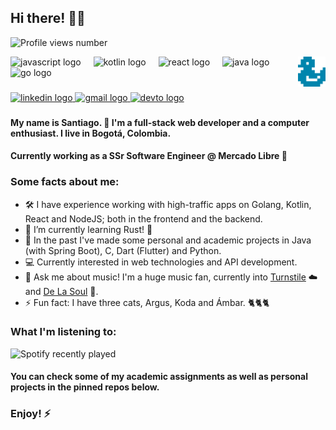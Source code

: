 <h2 align="left">Hi there! 👋🏾</h2>

![Profile views number](https://komarev.com/ghpvc/?username=mondracode&color=orange)
<div>
  <img align="right" height="48" src="https://raw.githubusercontent.com/mondracode/mondracode/main/images/logo.png"  />
  <div align="left">
    <img src="https://cdn.jsdelivr.net/gh/devicons/devicon/icons/javascript/javascript-original.svg" height="30" alt="javascript logo"  />
    <img width="12" />
    <img src="https://cdn.jsdelivr.net/gh/devicons/devicon/icons/kotlin/kotlin-original.svg" height="30" alt="kotlin logo"  />
    <img width="12" />
    <img src="https://cdn.jsdelivr.net/gh/devicons/devicon/icons/react/react-original.svg" height="30" alt="react logo"  />
    <img width="12" />
    <img src="https://cdn.jsdelivr.net/gh/devicons/devicon/icons/java/java-original.svg" height="30" alt="java logo"  />
    <img width="12" />
    <img src="https://cdn.simpleicons.org/go/00ADD8" height="30" alt="go logo"  />
  </div>
</div>

###

<div align="left">
  <a href="https://www.linkedin.com/in/smondragong/?locale=en_US" target="_blank">
    <img src="https://img.shields.io/static/v1?message=LinkedIn&logo=linkedin&label=&color=0077B5&logoColor=white&labelColor=&style=for-the-badge" height="35" alt="linkedin logo"  />
  </a>
  <a href="mailto:santiagomondragon67@gmail.com" target="_blank">
    <img src="https://img.shields.io/static/v1?message=mail me&logo=gmail&label=&color=D14836&logoColor=white&labelColor=&style=for-the-badge" height="35" alt="gmail logo"  />
  </a>
  <a href="https://mondracode.com/" target="_blank">
    <img src="https://img.shields.io/static/v1?message=my website&logo=dev.to&label=&color=0A0A0A&logoColor=white&labelColor=&style=for-the-badge" height="35" alt="devto logo"  />
  </a>
</div>

###

<h4>My name is Santiago. 🦆 I'm a full-stack web developer and a computer enthusiast. I live in Bogotá, Colombia. </h4>
<h4>Currently working as a SSr Software Engineer @ Mercado Libre 🤝</h4>

**<h3>Some facts about me:</h3>**

- 🛠 I have experience working with high-traffic apps on Golang, Kotlin, React and NodeJS; both in the frontend and the backend.
- 🌱 I’m currently learning Rust! 🦀
- 🌠 In the past I've made some personal and academic projects in Java (with Spring Boot), C, Dart (Flutter) and Python.
- 💻 Currently interested in web technologies and API development.
- 💬 Ask me about music! I'm a huge music fan, currently into [Turnstile](https://www.youtube.com/watch?v=D6yaJur9JUE) ☁️ and [De La Soul](https://www.youtube.com/watch?v=2WbSBLplJS0) 🌼.
- ⚡ Fun fact: I have three cats, Argus, Koda and Ámbar. 🐈🐈🐈


**<h3>What I'm listening to:</h3>**
<img src="https://spotify-recently-played-readme.vercel.app/api?count=5&unique=true&user=21kvpybbw56kuzdy62dkv6dty" alt="Spotify recently played"  />

**<h4>You can check some of my academic assignments as well as personal projects in the pinned repos below.</h4>**
**<h3>Enjoy! ⚡</h3>**
